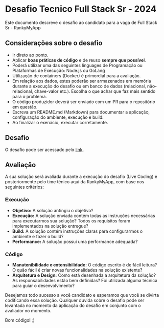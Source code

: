 # Desafio Tecnico Full Stack Sr - 2024

Este documento descreve o desafio ao candidato para a vaga de Full Stack Sr - RankyMyApp

## Considerações sobre o desafio

* Ir direto ao ponto.
* Aplicar **boas práticas de código** e de reuso **sempre que possível**.
* Poderá utilizar uma das seguintes linguages de Programação ou Plataformas de Execução: Node.js ou GoLang
* Utilização de containers (Docker) é primordial para a avaliação.
* Em relação aos dados, estes poderão ser armazenados em memória durante a execução do desafio ou em banco de dados (relacional, não-relacional, chave-valor etc.). Escolha o que achar que faz mais sentido para o problema.
* O código produzidor deverá ser enviado com um PR para o repositório em questão.
* Escreva um README.md (Markdown) para documentar a aplicação, configuração do ambiente, execução e build.
* Ao finalizar o exercicio, executar corretamente.

## Desafio

O desafio pode ser acessado pelo [link](desafio-tecnico.md).

## Avaliação
A sua solução será avaliada durante a execução do desafio (Live Coding) e posteriormente pelo time ténico aqui da RankyMyApp, com base nos seguintes critérios:

### Execução

* **Objetivo:** A solução antingiu o objetivo?
* **Execução:** A solução enviada contém todas as instruções necessárias para executarmos sua solução? Todos os requisitos foram implementados na solução entregue?
* **Build:** A solução contém instruções claras para configurarmos o ambiente e fazer o build?
* **Performance:** A solução possui uma performance adequada?

### Código

* **Manutenibilidade e extensibilidade:** O código escrito é de fácil leitura? O quão fácil é criar novas funcionalidades na solução existente?
* **Arquitetura e Design:** Como está desenhada a arquitetura da solução? As responsabilidades estão bem definidas? Foi utilizada alguma técnica para guiar o desenvolvimento?

Desejamos todo sucesso a você candidato e esperamos que você se divirta codificando essa solução. Qualquer duvida sobre o desafio pode ser levantada no momento da aplicação do desafio em conjunto com o avaliador no momento.

Bom código! ;)
